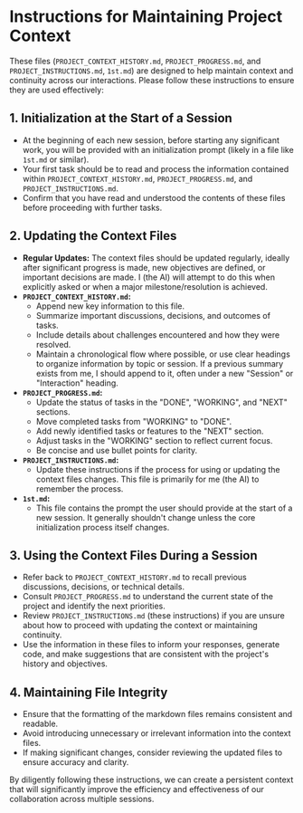 
# Instructions for Maintaining Project Context

These files (`PROJECT_CONTEXT_HISTORY.md`, `PROJECT_PROGRESS.md`, and `PROJECT_INSTRUCTIONS.md`, `1st.md`) are designed to help maintain context and continuity across our interactions. Please follow these instructions to ensure they are used effectively:

## 1. Initialization at the Start of a Session

*   At the beginning of each new session, before starting any significant work, you will be provided with an initialization prompt (likely in a file like `1st.md` or similar).
*   Your first task should be to read and process the information contained within `PROJECT_CONTEXT_HISTORY.md`, `PROJECT_PROGRESS.md`, and `PROJECT_INSTRUCTIONS.md`.
*   Confirm that you have read and understood the contents of these files before proceeding with further tasks.

## 2. Updating the Context Files

*   **Regular Updates:** The context files should be updated regularly, ideally after significant progress is made, new objectives are defined, or important decisions are made. I (the AI) will attempt to do this when explicitly asked or when a major milestone/resolution is achieved.
*   **`PROJECT_CONTEXT_HISTORY.md`:**
    *   Append new key information to this file.
    *   Summarize important discussions, decisions, and outcomes of tasks.
    *   Include details about challenges encountered and how they were resolved.
    *   Maintain a chronological flow where possible, or use clear headings to organize information by topic or session. If a previous summary exists from me, I should append to it, often under a new "Session" or "Interaction" heading.
*   **`PROJECT_PROGRESS.md`:**
    *   Update the status of tasks in the "DONE", "WORKING", and "NEXT" sections.
    *   Move completed tasks from "WORKING" to "DONE".
    *   Add newly identified tasks or features to the "NEXT" section.
    *   Adjust tasks in the "WORKING" section to reflect current focus.
    *   Be concise and use bullet points for clarity.
*   **`PROJECT_INSTRUCTIONS.md`:**
    *   Update these instructions if the process for using or updating the context files changes. This file is primarily for me (the AI) to remember the process.
*   **`1st.md`:**
    *   This file contains the prompt the user should provide at the start of a new session. It generally shouldn't change unless the core initialization process itself changes.

## 3. Using the Context Files During a Session

*   Refer back to `PROJECT_CONTEXT_HISTORY.md` to recall previous discussions, decisions, or technical details.
*   Consult `PROJECT_PROGRESS.md` to understand the current state of the project and identify the next priorities.
*   Review `PROJECT_INSTRUCTIONS.md` (these instructions) if you are unsure about how to proceed with updating the context or maintaining continuity.
*   Use the information in these files to inform your responses, generate code, and make suggestions that are consistent with the project's history and objectives.

## 4. Maintaining File Integrity

*   Ensure that the formatting of the markdown files remains consistent and readable.
*   Avoid introducing unnecessary or irrelevant information into the context files.
*   If making significant changes, consider reviewing the updated files to ensure accuracy and clarity.

By diligently following these instructions, we can create a persistent context that will significantly improve the efficiency and effectiveness of our collaboration across multiple sessions.

